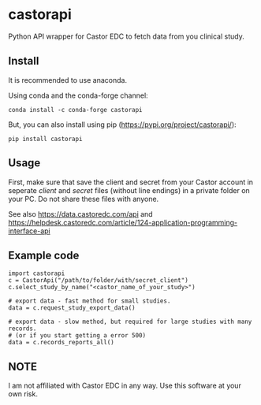 # castorapi
Python API wrapper for Castor EDC to fetch data from you clinical study.

## Install
It is recommended to use anaconda.

Using conda and the conda-forge channel:

    conda install -c conda-forge castorapi

But, you can also install using pip (https://pypi.org/project/castorapi/):

    pip install castorapi

## Usage
First, make sure that save the client and secret from your Castor account in 
seperate *client* and *secret* files (without line endings) in a private 
folder on your PC. Do not share these files with anyone.    

See also https://data.castoredc.com/api and https://helpdesk.castoredc.com/article/124-application-programming-interface-api

## Example code
    import castorapi
    c = CastorApi("/path/to/folder/with/secret_client")
    c.select_study_by_name("<castor_name_of_your_study>")
    
    # export data - fast method for small studies.
    data = c.request_study_export_data() 
    
    # export data - slow method, but required for large studies with many records.
    # (or if you start getting a error 500)
    data = c.records_reports_all()

## NOTE
I am not affiliated with Castor EDC in any way. Use this software at your own risk.
